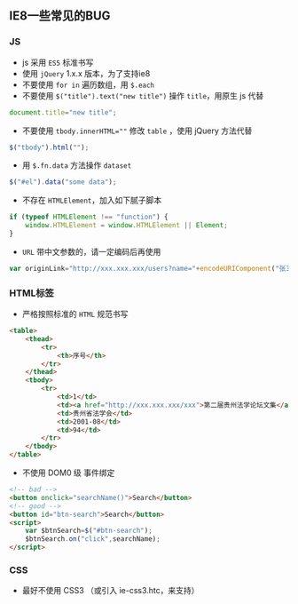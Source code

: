 ## IE8一些常见的BUG

### JS
- js 采用 `ES5` 标准书写
- 使用 `jQuery` 1.x.x 版本，为了支持ie8
- 不要使用 `for in` 遍历数组，用 `$.each`
- 不要使用 `$("title").text("new title")` 操作 `title`，用原生 js 代替
```js
document.title="new title";
```
- 不要使用 `tbody.innerHTML=""` 修改 `table` ，使用 jQuery 方法代替
```js
$("tbody").html("");
```
- 用 `$.fn.data` 方法操作 `dataset`
```js
$("#el").data("some data");
```
- 不存在 `HTMLElement`，加入如下腻子脚本
```js
if (typeof HTMLElement !== "function") {
    window.HTMLElement = window.HTMLElement || Element;
}
```
- `URL` 带中文参数的，请一定编码后再使用
```js
var originLink="http://xxx.xxx.xxx/users?name="+encodeURIComponent("张三");
```

### HTML标签
- 严格按照标准的 `HTML` 规范书写
```html
<table>
    <thead>
        <tr>
            <th>序号</th>
        </tr>
    </thead>
    <tbody>
        <tr>
            <td>1</td>
            <td><a href="http://xxx.xxx.xxx/xxx">第二届贵州法学论坛文集</a></td>
            <td>贵州省法学会</td>
            <td>2001-08</td>
            <td>94</td>
        </tr>
    </tbody>
</table>
```
- 不使用 DOM0 级 事件绑定
```html
<!-- bad -->
<button onclick="searchName()">Search</button>
<!-- good -->
<button id="btn-search">Search</button>
<script>
    var $btnSearch=$("#btn-search");
    $btnSearch.on("click",searchName);
</script>
```

### CSS

- 最好不使用 CSS3 （或引入 ie-css3.htc，来支持）
